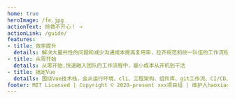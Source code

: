 ```yaml
---
home: true
heroImage: /fe.jpg
actionText: 拯救不开心！ →
actionLink: /guide/
features:
- title: 效率提升
  details: 解决大量共性的问题和减少沟通成本提高复用率，拉齐规范和统一队伍的工作流程，让你快速投入业务并着重于业务开发
- title: 从零开始
  details: 从零开始,快速融入团队的工作流程中，最小成本从开机到干活
- title: 搞定Vue
  details: 围绕Vue技术栈，会从运行环境、cli、工程架构、组件库、git工作流、CI/CD、开发规范等做出整套简明的工作流供大家随时查阅和快速开发
footer: MIT Licensed | Copyright © 2020-present xxx项目组 | 维护人haoxiaojun 
---
```

